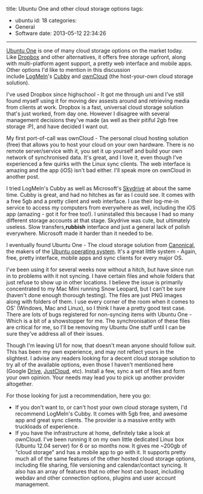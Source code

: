 title: Ubuntu One and other cloud storage options
tags:
  - ubuntu
id: 18
categories:
  - General
  - Software
date: 2013-05-12 22:34:26
---

[Ubuntu One](https://one.ubuntu.com/) is one of many cloud storage options on the market today. Like [Dropbox](https://www.dropbox.com/) and other alternatives, it offers free storage upfront, along with multi-platform agent support, a pretty web interface and mobile apps. Other options I'd like to mention in this discussion include [LogMeIn](https://secure.logmein.com/)'s [Cubby](https://www.cubby.com/) and [ownCloud](http://owncloud.org/) (the host-your-own cloud storage solution).

I've used Dropbox since highschool - It got me through uni and I've still found myself using it for moving dev assests around and retrieving media from clients at work. Dropbox is a fast, universal cloud storage solution that's just worked, from day one. However I disagree with several management decisions they've made (as well as their pitiful 2gb free storage :P), and have decided I want out.

My first port-of-call was ownCloud - The personal cloud hosting solution (free) that allows you to host your cloud on your own hardware. There is no remote server/service with it, you set it up yourself and build your own network of synchronised data. It's great, and I love it, even though I've experienced a few quirks with the Linux sync clients. The web interface is amazing and the app (iOS) isn't bad either. I'll speak more on ownCloud in another post.

I tried LogMeIn's Cubby as well as Microsoft's [Skydrive](https://skydrive.live.com/) at about the same time. Cubby is great, and had no hitches as far as I could see. It comes with a free 5gb and a pretty client and web interface. I use their log-me-in service to access my computers from everywhere as well, including the iOS app (amazing - got it for free too!). I uninstalled this because I had so many different storage accounts at that stage. Skydrive was cute, but ultimately useless. Slow transfers,**rubbish** interface and just a general lack of polish everywhere. Microsoft made it harder than it needed to be.

I eventually found Ubuntu One - The cloud storage solution from [Canonical](http://www.canonical.com/), the makers of the [Ubuntu operating system](http://www.ubuntu.com/). It's a great little system - Again, free, pretty interface, mobile apps and sync clients for every major OS.

I've been using it for several weeks now without a hitch, but have since run in to problems with it not syncing. I have certain files and whole folders that just refuse to show up in other locations. I believe the issue is primarily concentrated to my Mac Mini running Snow Leopard, but I can't be sure (haven't done enough thorough testing). The files are just PNG images along with folders of them. I use every corner of the room when it comes to OS' (Windows, Mac and Linux), so I think I have a pretty good test case. There are lots of bugs registered for non-syncing items with Ubuntu One - Which is a bit of a showstopper for me. The synchronisation of these files are critical for me, so I'll be removing my Ubuntu One stuff until I can be sure they've address all of their issues.

Though I'm leaving U1 for now, that doesn't mean anyone should follow suit. This has been my own experience, and may not reflect yours in the slightest. I advise any readers looking for a decent cloud storage solution to try all of the available options, even those I haven't mentioned here (Google [Drive](https://drive.google.com/), [JustCloud](http://www.justcloud.com/), etc). Install a few, sync a set of files and form your own opinion. Your needs may lead you to pick up another provider altogether.

For those looking for just a recommendation, here you go:

*   If you don't want to, or can't host your own cloud storage system, I'd recommend LogMeIn's Cubby. It comes with 5gb free, and awesome app and great sync clients. The provider is a massive entity with truckloads of experience.
*   If you have the infrastructure at home, definitely take a look at ownCloud. I've been running it on my own little dedicated Linux box (Ubuntu 12.04 server) for 6 or so months now. It gives me ~200gb of "cloud storage" and has a mobile app to go with it. It supports pretty much all of the same features of the other hosted cloud storage options, including file sharing, file versioning and calendar/contact syncing. It also has an array of features that no other host can boast, including webdav and other connection options, plugins and user account management.